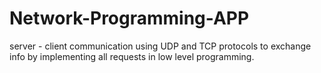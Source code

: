 # Network-Programming-APP

server - client communication using UDP and TCP protocols to exchange info by implementing all requests in low level programming.
